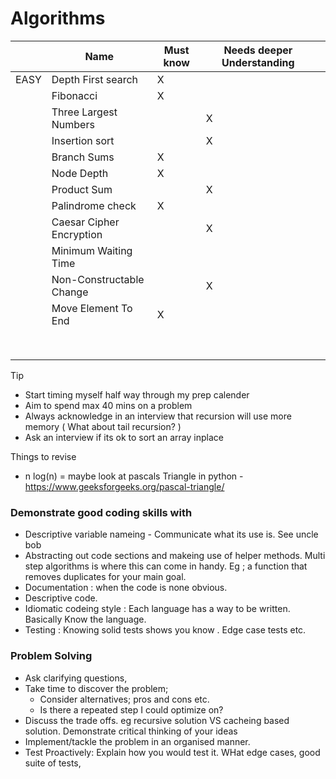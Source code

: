 # Algorithms

|  | Name | Must know | Needs deeper Understanding |  |
|-|-|-|-|-|
| EASY | Depth First search | X |  |  |
|  | Fibonacci | X |  |  |
|  | Three Largest Numbers |  | X |  |
|  |  Insertion sort|  | X |  |
|  | Branch Sums | X  |  |  |
|  | Node Depth | X  |  |  |
|  |  Product Sum|  | X |  |
|  | Palindrome check | X |  |  |
|  | Caesar Cipher Encryption |  | X |  |
|  | Minimum Waiting Time |  |  |  |
|  | Non-Constructable Change |  | X |  |
|  | Move Element To End | X |  |  |
|  |  |  |  |  |
|  |  |  |  |  |
|  |  |  |  |  |
|  |  |  |  |  |
|  |  |  |  |  |
|  |  |  |  |  |
|  |  |  |  |  |
|  |  |  |  |  |

Tip 
- Start timing myself half way through my prep calender
- Aim to spend max 40 mins on a problem
- Always acknowledge in an interview that recursion will use more memory ( What about tail recursion? )
- Ask an interview if its ok to sort an array inplace


Things to revise
- n log(n)
= maybe look at pascals Triangle in python - https://www.geeksforgeeks.org/pascal-triangle/


### Demonstrate good coding skills with 
- Descriptive variable nameing - Communicate what its use is. See uncle bob 
- Abstracting out code sections and makeing use of helper methods. Multi step algorithms is where this can come in handy. Eg ; a function that removes duplicates for your main goal. 
- Documentation : when the code is none obvious. 
- Descriptive code. 
- Idiomatic codeing style : Each language has a way to be written. Basically Know the language. 
- Testing : Knowing solid tests shows you know . Edge case tests etc. 

### Problem Solving
- Ask clarifying questions, 
- Take time to discover the problem; 
  - Consider alternatives; pros and cons etc.
  - Is there a repeated step I could optimize on?
- Discuss the trade offs. eg recursive solution VS cacheing based solution. Demonstrate critical thinking of your ideas
- Implement/tackle the problem in an organised manner.
- Test Proactively: Explain how you would test it. WHat edge cases, good suite of tests, 